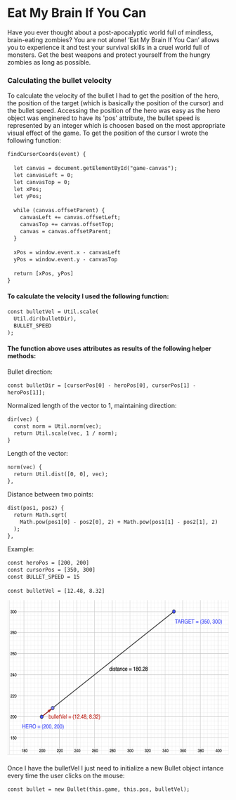 # Eat My Brain If You Can

Have you ever thought about a post-apocalyptic world full of mindless, brain-eating zombies? You are not alone! ‘Eat My Brain If You Can’ allows you to experience it and test your survival skills in a cruel world full of monsters. Get the best weapons and protect yourself from the hungry zombies as long as possible.


### Calculating the bullet velocity 

To calculate the velocity of the bullet I had to get the position of the hero, the position of the target (which is basically the position of the cursor) and the bullet speed. Accessing the position of the hero was easy as the hero object was enginered to have its 'pos' attribute, the bullet speed is represented by an integer which is choosen based on the most appropriate visual effect of the game. To get the position of the cursor I wrote the following function:

```
findCursorCoords(event) {

  let canvas = document.getElementById("game-canvas");
  let canvasLeft = 0;
  let canvasTop = 0;
  let xPos;
  let yPos;

  while (canvas.offsetParent) {
    canvasLeft += canvas.offsetLeft;
    canvasTop += canvas.offsetTop;
    canvas = canvas.offsetParent;
  }

  xPos = window.event.x - canvasLeft
  yPos = window.event.y - canvasTop

  return [xPos, yPos]
}
  ```
#### To calculate the velocity I used the following function:
```
const bulletVel = Util.scale(
  Util.dir(bulletDir), 
  BULLET_SPEED
);
```
#### The function above uses attributes as results of the following helper methods:

Bullet direction:
```
const bulletDir = [cursorPos[0] - heroPos[0], cursorPos[1] - heroPos[1]];
```

Normalized length of the vector to 1, maintaining direction:
```
dir(vec) {
  const norm = Util.norm(vec);
  return Util.scale(vec, 1 / norm);    
}
```

Length of the vector:
```
norm(vec) {     
  return Util.dist([0, 0], vec);
},
```

Distance between two points:
```
dist(pos1, pos2) {     
  return Math.sqrt(
    Math.pow(pos1[0] - pos2[0], 2) + Math.pow(pos1[1] - pos2[1], 2)
  );
},
```
Example:
```
const heroPos = [200, 200]
const cursorPos = [350, 300]
const BULLET_SPEED = 15

const bulletVel = [12.48, 8.32]
```

<img src="/assets/readme/vector_calc_graph.png" width="600" height="357" />

Once I have the bulletVel I just need to initialize a new Bullet object intance every time the user clicks on the mouse:

```
const bullet = new Bullet(this.game, this.pos, bulletVel);
```
